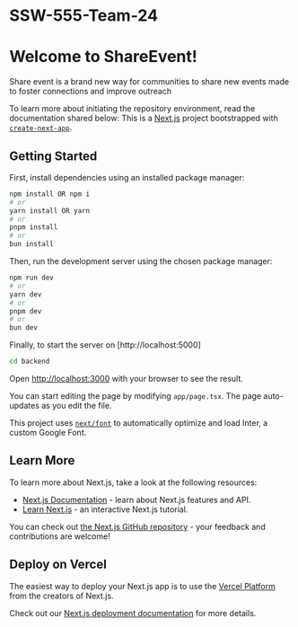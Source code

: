 # SSW-555-Team-24

# Welcome to ShareEvent!
Share event is a brand new way for communities to share new events made to foster connections and improve outreach

To learn more about initiating the repository environment, read the documentation shared below:
This is a [Next.js](https://nextjs.org/) project bootstrapped with [`create-next-app`](https://github.com/vercel/next.js/tree/canary/packages/create-next-app).

## Getting Started


First, install dependencies using an installed package manager:

```bash
npm install OR npm i
# or
yarn install OR yarn
# or
pnpm install
# or
bun install
```


Then, run the development server using the chosen package manager:

```bash
npm run dev
# or
yarn dev
# or
pnpm dev
# or
bun dev
```


Finally, to start the server on [http://localhost:5000]

```bash
cd backend

```

Open [http://localhost:3000](http://localhost:3000) with your browser to see the result.

You can start editing the page by modifying `app/page.tsx`. The page auto-updates as you edit the file.

This project uses [`next/font`](https://nextjs.org/docs/basic-features/font-optimization) to automatically optimize and load Inter, a custom Google Font.

## Learn More

To learn more about Next.js, take a look at the following resources:

- [Next.js Documentation](https://nextjs.org/docs) - learn about Next.js features and API.
- [Learn Next.js](https://nextjs.org/learn) - an interactive Next.js tutorial.

You can check out [the Next.js GitHub repository](https://github.com/vercel/next.js/) - your feedback and contributions are welcome!

## Deploy on Vercel

The easiest way to deploy your Next.js app is to use the [Vercel Platform](https://vercel.com/new?utm_medium=default-template&filter=next.js&utm_source=create-next-app&utm_campaign=create-next-app-readme) from the creators of Next.js.

Check out our [Next.js deployment documentation](https://nextjs.org/docs/deployment) for more details.
